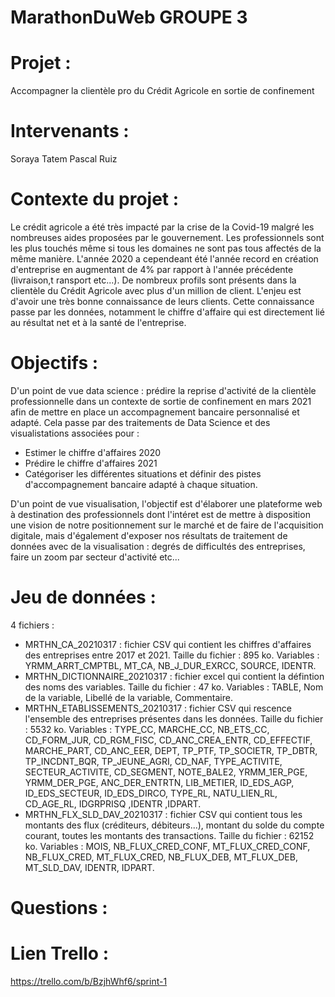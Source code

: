 # MarathonDuWeb GROUPE 3

# Projet : 
Accompagner la clientèle pro du Crédit Agricole en sortie de confinement

# Intervenants : 
Soraya Tatem
Pascal Ruiz

# Contexte du projet : 
Le crédit agricole a été très impacté par la crise de la Covid-19 malgré les nombreuses aides proposées par le gouvernement. Les professionnels sont les plus touchés même si tous les domaines ne sont pas tous affectés de la même manière. L'année 2020 a cependeant été l'année record en création d'entreprise en augmentant de 4% par rapport à l'année précédente (livraison,t ransport etc...).
De nombreux profils sont présents dans la clientèle du Crédit Agricole avec plus d'un million de client. L'enjeu est d'avoir une très bonne connaissance de leurs clients. Cette connaissance passe par les données, notamment le chiffre d'affaire qui est directement lié au résultat net et à la santé de l'entreprise. 

# Objectifs : 
D'un point de vue data science : prédire la reprise d'activité de la clientèle professionnelle dans un contexte de sortie de confinement en mars 2021 afin de mettre en place un accompagnement bancaire personnalisé et adapté. Cela passe par des traitements de Data Science et des visualistations associées pour :
- Estimer le chiffre d'affaires 2020
- Prédire le chiffre d'affaires 2021
- Catégoriser les différentes situations et définir des pistes d'accompagnement bancaire adapté à chaque situation. 

D'un point de vue visualisation, l'objectif est d'élaborer une plateforme web à destination des professionnels dont l'intéret est de mettre à disposition une vision de notre positionnement sur le marché et de faire de l'acquisition digitale, mais d'également d'exposer nos résultats de traitement de données avec de la visualisation : degrés de difficultés des entreprises, faire un zoom par secteur d'activité etc... 

# Jeu de données : 
4 fichiers :
- MRTHN_CA_20210317 : fichier CSV qui contient les chiffres d'affaires des entreprises entre 2017 et 2021. Taille du fichier : 895 ko. Variables : YRMM_ARRT_CMPTBL, MT_CA, NB_J_DUR_EXRCC, SOURCE, IDENTR.
- MRTHN_DICTIONNAIRE_20210317 : fichier excel qui contient la défintion des noms des variables. Taille du fichier : 47 ko. Variables : TABLE, Nom de la variable, Libellé de la variable, Commentaire.
- MRTHN_ETABLISSEMENTS_20210317 : fichier CSV qui rescence l'ensemble des entreprises présentes dans les données. Taille du fichier : 5532 ko. Variables : TYPE_CC, MARCHE_CC, NB_ETS_CC, CD_FORM_JUR, CD_RGM_FISC, CD_ANC_CREA_ENTR, CD_EFFECTIF, MARCHE_PART, CD_ANC_EER, DEPT, TP_PTF, TP_SOCIETR, TP_DBTR, TP_INCDNT_BQR, TP_JEUNE_AGRI, CD_NAF, TYPE_ACTIVITE, SECTEUR_ACTIVITE, CD_SEGMENT, NOTE_BALE2, YRMM_1ER_PGE, YRMM_DER_PGE, ANC_DER_ENTRTN, LIB_METIER, ID_EDS_AGP, ID_EDS_SECTEUR, ID_EDS_DIRCO, TYPE_RL, NATU_LIEN_RL, CD_AGE_RL, IDGRPRISQ ,IDENTR ,IDPART.
- MRTHN_FLX_SLD_DAV_20210317 : fichier CSV qui contient tous les montants des flux (créditeurs, débiteurs...), montant du solde du compte courant, toutes les montants des transactions. Taille du fichier : 62152 ko. Variables : MOIS, NB_FLUX_CRED_CONF, MT_FLUX_CRED_CONF, NB_FLUX_CRED, MT_FLUX_CRED, NB_FLUX_DEB, MT_FLUX_DEB, MT_SLD_DAV, IDENTR, IDPART.

# Questions : 



# Lien Trello : 
https://trello.com/b/BzjhWhf6/sprint-1

